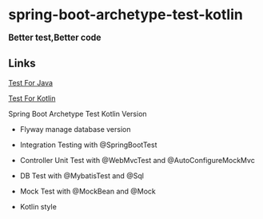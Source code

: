 # spring-boot-archetype-test-kotlin

<big>**Better test,Better code**</big>

## Links
[Test For Java](https://github.com/KelinTan/spring-boot-archetype-test)

[Test For Kotlin](https://github.com/KelinTan/spring-boot-archetype-test-kotlin)

Spring Boot Archetype Test Kotlin Version

* Flyway manage database version

* Integration Testing with @SpringBootTest

* Controller Unit Test with @WebMvcTest and @AutoConfigureMockMvc

* DB Test with @MybatisTest and @Sql

* Mock Test with @MockBean and @Mock

* Kotlin style

